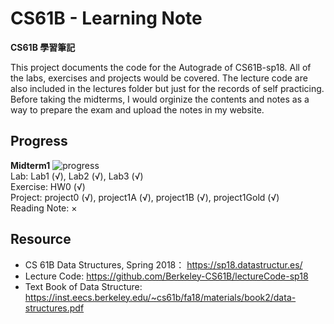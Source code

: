 # CS61B - Learning Note
  **CS61B 學習筆記**
  
  This project documents the code for the Autograde of CS61B-sp18. All of the labs, exercises and projects would be covered.
  The lecture code are also included in the lectures folder but just for the records of self practicing. 
  Before taking the midterms, I would orginize the contents and notes as a way to prepare the exam and upload the notes in my website.
  
## Progress
**Midterm1** ![progress](https://progress-bar.dev/80/ "progress")  
  Lab: Lab1 (√), Lab2 (√), Lab3 (√)  
  Exercise: HW0 (√)  
  Project: project0 (√), project1A (√),  project1B (√),  project1Gold (√)  
  Reading Note: ×

## Resource
 + CS 61B Data Structures, Spring 2018： <https://sp18.datastructur.es/>
 + Lecture Code: <https://github.com/Berkeley-CS61B/lectureCode-sp18>
 + Text Book of Data Structure: <https://inst.eecs.berkeley.edu/~cs61b/fa18/materials/book2/data-structures.pdf>
 
 
